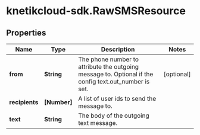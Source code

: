 # knetikcloud-sdk.RawSMSResource

## Properties
Name | Type | Description | Notes
------------ | ------------- | ------------- | -------------
**from** | **String** | The phone number to attribute the outgoing message to. Optional if the config text.out_number is set. | [optional] 
**recipients** | **[Number]** | A list of user ids to send the message to. | 
**text** | **String** | The body of the outgoing text message. | 



